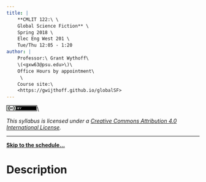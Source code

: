 ```yaml
---
title: |
    **CMLIT 122:\ \
    Global Science Fiction** \
    Spring 2018 \
    Elec Eng West 201 \
    Tue/Thu 12:05 - 1:20
author: |
    Professor:\ Grant Wythoff\
    \(<gxw63@psu.edu>\)\
    Office Hours by appointment\
     \
    Course site:\
    <https://gwijthoff.github.io/globalSF>
---
```


![](assets/images/cc-by.png)\

*This syllabus is licensed under a [Creative Commons Attribution 4.0 International License](http://creativecommons.org/licenses/by/4.0/).*

* * * * * *

[**Skip to the schedule…**](#schedule)

Description
============
